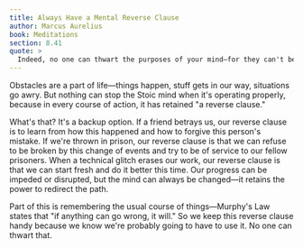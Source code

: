 ```yaml
---
title: Always Have a Mental Reverse Clause
author: Marcus Aurelius
book: Meditations
section: 8.41
quote: >
  Indeed, no one can thwart the purposes of your mind—for they can't be touched by fire, steel, tyranny, slander, or anything.
---
```


Obstacles are a part of life—things happen, stuff gets in our way, situations go awry. But nothing can stop the Stoic mind when it's operating properly, because in every course of action, it has retained "a reverse clause."

What's that? It's a backup option. If a friend betrays us, our reverse clause is to learn from how this happened and how to forgive this person's mistake. If we're thrown in prison, our reverse clause is that we can refuse to be broken by this change of events and try to be of service to our fellow prisoners. When a technical glitch erases our work, our reverse clause is that we can start fresh and do it better this time. Our progress can be impeded or disrupted, but the mind can always be changed—it retains the power to redirect the path.

Part of this is remembering the usual course of things—Murphy's Law states that "if anything can go wrong, it will." So we keep this reverse clause handy because we know we're probably going to have to use it. No one can thwart that.
